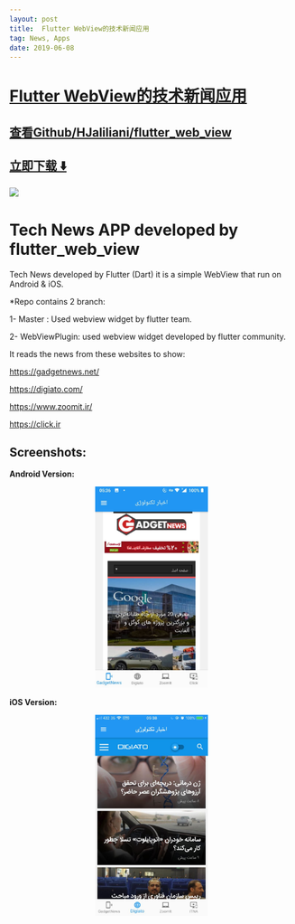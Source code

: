 ```yaml
---
layout: post
title:  Flutter WebView的技术新闻应用
tag: News, Apps
date: 2019-06-08
---
```


# [Flutter WebView的技术新闻应用 ](http://github.com/HJaliliani/flutter_web_view) 



## [查看Github/HJaliliani/flutter_web_view](http://github.com/HJaliliani/flutter_web_view)
## [立即下载 ️⬇️ ](https://codeload.github.com/HJaliliani/flutter_web_view/zip/master) 


 
![](https://flutterawesome.com/content/images/2019/04/flutter_web_view.jpg)
 
>
> 
>

 
# Tech News APP developed by flutter_web_view
Tech News developed by Flutter (Dart) it is a simple WebView that run on Android & iOS.

*Repo contains 2 branch:

1- Master : Used webview widget by flutter team.

2- WebViewPlugin: used webview widget developed by flutter community.


It reads the news from these websites to show:

https://gadgetnews.net/

https://digiato.com/

https://www.zoomit.ir/

https://click.ir


## Screenshots:

<b> Android Version: </b>
<div align="center">
     <img src="https://raw.githubusercontent.com/HJaliliani/flutter_web_view/master/screenshots/andoid_gadgetnews.jpeg" width="200px"</img/> 
</div>

<b> iOS Version: </b>

 <div align="center">
    <img src="https://raw.githubusercontent.com/HJaliliani/flutter_web_view/master/screenshots/ios_digiato.jpeg" width="200px"</img/> 
</div>


